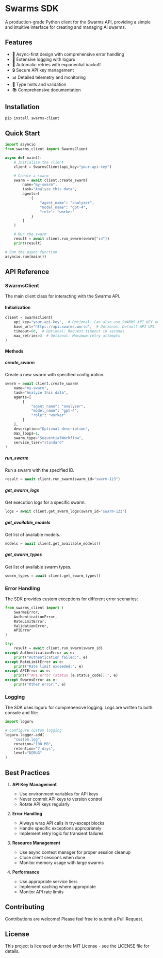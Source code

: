 # Swarms SDK

A production-grade Python client for the Swarms API, providing a simple and intuitive interface for creating and managing AI swarms.

## Features

- 🚀 Async-first design with comprehensive error handling
- 📝 Extensive logging with loguru
- 🔄 Automatic retries with exponential backoff
- 🔒 Secure API key management
- 📊 Detailed telemetry and monitoring
- 🎯 Type hints and validation
- 📚 Comprehensive documentation

## Installation

```bash
pip install swarms-client
```

## Quick Start

```python
import asyncio
from swarms_client import SwarmsClient

async def main():
    # Initialize the client
    client = SwarmsClient(api_key="your-api-key")

    # Create a swarm
    swarm = await client.create_swarm(
        name="my-swarm",
        task="Analyze this data",
        agents=[
            {
                "agent_name": "analyzer",
                "model_name": "gpt-4",
                "role": "worker"
            }
        ]
    )

    # Run the swarm
    result = await client.run_swarm(swarm["id"])
    print(result)

# Run the async function
asyncio.run(main())
```

## API Reference

### SwarmsClient

The main client class for interacting with the Swarms API.

#### Initialization

```python
client = SwarmsClient(
    api_key="your-api-key",  # Optional: Can also use SWARMS_API_KEY env var
    base_url="https://api.swarms.world",  # Optional: Default API URL
    timeout=60,  # Optional: Request timeout in seconds
    max_retries=3  # Optional: Maximum retry attempts
)
```

#### Methods

##### create_swarm

Create a new swarm with specified configuration.

```python
swarm = await client.create_swarm(
    name="my-swarm",
    task="Analyze this data",
    agents=[
        {
            "agent_name": "analyzer",
            "model_name": "gpt-4",
            "role": "worker"
        }
    ],
    description="Optional description",
    max_loops=1,
    swarm_type="SequentialWorkflow",
    service_tier="standard"
)
```

##### run_swarm

Run a swarm with the specified ID.

```python
result = await client.run_swarm(swarm_id="swarm-123")
```

##### get_swarm_logs

Get execution logs for a specific swarm.

```python
logs = await client.get_swarm_logs(swarm_id="swarm-123")
```

##### get_available_models

Get list of available models.

```python
models = await client.get_available_models()
```

##### get_swarm_types

Get list of available swarm types.

```python
swarm_types = await client.get_swarm_types()
```

### Error Handling

The SDK provides custom exceptions for different error scenarios:

```python
from swarms_client import (
    SwarmsError,
    AuthenticationError,
    RateLimitError,
    ValidationError,
    APIError
)

try:
    result = await client.run_swarm(swarm_id)
except AuthenticationError as e:
    print("Authentication failed:", e)
except RateLimitError as e:
    print("Rate limit exceeded:", e)
except APIError as e:
    print(f"API error (status {e.status_code}):", e)
except SwarmsError as e:
    print("Other error:", e)
```

### Logging

The SDK uses loguru for comprehensive logging. Logs are written to both console and file:

```python
import loguru

# Configure custom logging
loguru.logger.add(
    "custom.log",
    rotation="100 MB",
    retention="7 days",
    level="DEBUG"
)
```

## Best Practices

1. **API Key Management**
   - Use environment variables for API keys
   - Never commit API keys to version control
   - Rotate API keys regularly

2. **Error Handling**
   - Always wrap API calls in try-except blocks
   - Handle specific exceptions appropriately
   - Implement retry logic for transient failures

3. **Resource Management**
   - Use async context manager for proper session cleanup
   - Close client sessions when done
   - Monitor memory usage with large swarms

4. **Performance**
   - Use appropriate service tiers
   - Implement caching where appropriate
   - Monitor API rate limits

## Contributing

Contributions are welcome! Please feel free to submit a Pull Request.

## License

This project is licensed under the MIT License - see the LICENSE file for details. 
